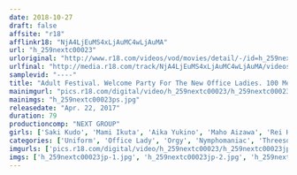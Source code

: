 ```yaml
---
date: 2018-10-27
draft: false
affsite: "r18"
afflinkr18: "NjA4LjEuMS4xLjAuMC4wLjAuMA"
url: "h_259nextc00023"
urloriginal: "http://www.r18.com/videos/vod/movies/detail/-/id=h_259nextc00023"
urlfinal: "http://media.r18.com/track/NjA4LjEuMS4xLjAuMC4wLjAuMA/videos/vod/movies/detail/-/id=h_259nextc00023"
samplevid: "----"
title: "Adult Festival. Welcome Party For The New Office Ladies. 100 Men Bolt"
mainimgurl: "pics.r18.com/digital/video/h_259nextc00023/h_259nextc00023ps.jpg"
mainimgs: "h_259nextc00023ps.jpg"
releasedate: "Apr. 22, 2017"
duration: 79
productioncomp: "NEXT GROUP"
girls: ['Saki Kudo', 'Mami Ikuta', 'Aika Yukino', 'Maho Aizawa', 'Rei Himijima', 'Kisaya Hyozaki', 'Miku Tachibana', 'Ruisa Kaneko', 'Ryoko Watanabe', 'Chie Yoshizawa']
categories: ['Uniform', 'Office Lady', 'Orgy', 'Nymphomaniac', 'Threesome / Foursome']
imgurls: ['pics.r18.com/digital/video/h_259nextc00023/h_259nextc00023jp-1.jpg', 'pics.r18.com/digital/video/h_259nextc00023/h_259nextc00023jp-2.jpg', 'pics.r18.com/digital/video/h_259nextc00023/h_259nextc00023jp-3.jpg', 'pics.r18.com/digital/video/h_259nextc00023/h_259nextc00023jp-4.jpg', 'pics.r18.com/digital/video/h_259nextc00023/h_259nextc00023jp-5.jpg', 'pics.r18.com/digital/video/h_259nextc00023/h_259nextc00023jp-6.jpg', 'pics.r18.com/digital/video/h_259nextc00023/h_259nextc00023jp-7.jpg', 'pics.r18.com/digital/video/h_259nextc00023/h_259nextc00023jp-8.jpg', 'pics.r18.com/digital/video/h_259nextc00023/h_259nextc00023jp-9.jpg', 'pics.r18.com/digital/video/h_259nextc00023/h_259nextc00023jp-10.jpg', 'pics.r18.com/digital/video/h_259nextc00023/h_259nextc00023jp-11.jpg', 'pics.r18.com/digital/video/h_259nextc00023/h_259nextc00023jp-12.jpg', 'pics.r18.com/digital/video/h_259nextc00023/h_259nextc00023jp-13.jpg', 'pics.r18.com/digital/video/h_259nextc00023/h_259nextc00023jp-14.jpg', 'pics.r18.com/digital/video/h_259nextc00023/h_259nextc00023jp-15.jpg', 'pics.r18.com/digital/video/h_259nextc00023/h_259nextc00023jp-16.jpg', 'pics.r18.com/digital/video/h_259nextc00023/h_259nextc00023jp-17.jpg', 'pics.r18.com/digital/video/h_259nextc00023/h_259nextc00023jp-18.jpg', 'pics.r18.com/digital/video/h_259nextc00023/h_259nextc00023jp-19.jpg', 'pics.r18.com/digital/video/h_259nextc00023/h_259nextc00023jp-20.jpg']
imgs: ['h_259nextc00023jp-1.jpg', 'h_259nextc00023jp-2.jpg', 'h_259nextc00023jp-3.jpg', 'h_259nextc00023jp-4.jpg', 'h_259nextc00023jp-5.jpg', 'h_259nextc00023jp-6.jpg', 'h_259nextc00023jp-7.jpg', 'h_259nextc00023jp-8.jpg', 'h_259nextc00023jp-9.jpg', 'h_259nextc00023jp-10.jpg', 'h_259nextc00023jp-11.jpg', 'h_259nextc00023jp-12.jpg', 'h_259nextc00023jp-13.jpg', 'h_259nextc00023jp-14.jpg', 'h_259nextc00023jp-15.jpg', 'h_259nextc00023jp-16.jpg', 'h_259nextc00023jp-17.jpg', 'h_259nextc00023jp-18.jpg', 'h_259nextc00023jp-19.jpg', 'h_259nextc00023jp-20.jpg']
---
```

